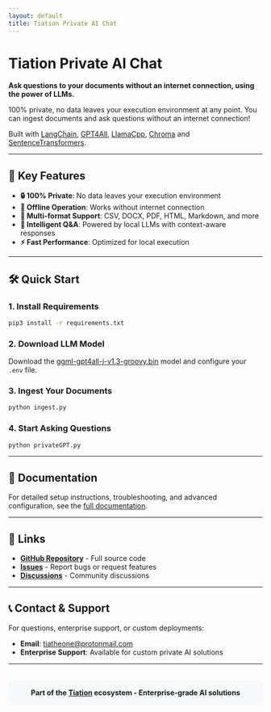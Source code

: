 ```yaml
---
layout: default
title: Tiation Private AI Chat
---
```


# Tiation Private AI Chat

**Ask questions to your documents without an internet connection, using the power of LLMs.**

100% private, no data leaves your execution environment at any point. You can ingest documents and ask questions without an internet connection!

Built with [LangChain](https://github.com/hwchase17/langchain), [GPT4All](https://github.com/nomic-ai/gpt4all), [LlamaCpp](https://github.com/ggerganov/llama.cpp), [Chroma](https://www.trychroma.com/) and [SentenceTransformers](https://www.sbert.net/).

---

## 🚀 Key Features

- **🔒 100% Private**: No data leaves your execution environment
- **📱 Offline Operation**: Works without internet connection
- **📄 Multi-format Support**: CSV, DOCX, PDF, HTML, Markdown, and more
- **🧠 Intelligent Q&A**: Powered by local LLMs with context-aware responses
- **⚡ Fast Performance**: Optimized for local execution

---

## 🛠️ Quick Start

### 1. Install Requirements
```bash
pip3 install -r requirements.txt
```

### 2. Download LLM Model
Download the [ggml-gpt4all-j-v1.3-groovy.bin](https://gpt4all.io/models/ggml-gpt4all-j-v1.3-groovy.bin) model and configure your `.env` file.

### 3. Ingest Your Documents
```bash
python ingest.py
```

### 4. Start Asking Questions
```bash
python privateGPT.py
```

---

## 📖 Documentation

For detailed setup instructions, troubleshooting, and advanced configuration, see the [full documentation](README.md).

---

## 🔗 Links

- **[GitHub Repository](https://github.com/tiation/tiation-private-ai-chat)** - Full source code
- **[Issues](https://github.com/tiation/tiation-private-ai-chat/issues)** - Report bugs or request features
- **[Discussions](https://github.com/tiation/tiation-private-ai-chat/discussions)** - Community discussions

---

## 📞 Contact & Support

For questions, enterprise support, or custom deployments:

- **Email**: [tiatheone@protonmail.com](mailto:tiatheone@protonmail.com)
- **Enterprise Support**: Available for custom private AI solutions

---

<div style="text-align: center; margin-top: 2rem; padding: 1rem; background-color: #f8f9fa; border-radius: 8px;">
  <strong>Part of the <a href="https://github.com/tiation">Tiation</a> ecosystem - Enterprise-grade AI solutions</strong>
</div>
